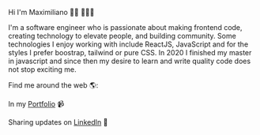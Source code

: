 Hi I'm Maximiliano 👋🏾 👩🏾‍💻

I'm a software engineer who is passionate about making frontend code, creating technology to elevate people, and building community. Some technologies I enjoy working with include ReactJS, JavaScript and for the styles I prefer boostrap, tailwind or pure CSS. In 2020 I finished my master in javascript and since then my desire to learn and write quality code does not stop exciting me.

Find me around the web 🌎:

In my [Portfolio](https://idyllic-daifuku-e2f828.netlify.app/) 📹 

Sharing updates on [LinkedIn](https://www.linkedin.com/in/maximiliano-fallauto/) 💼
